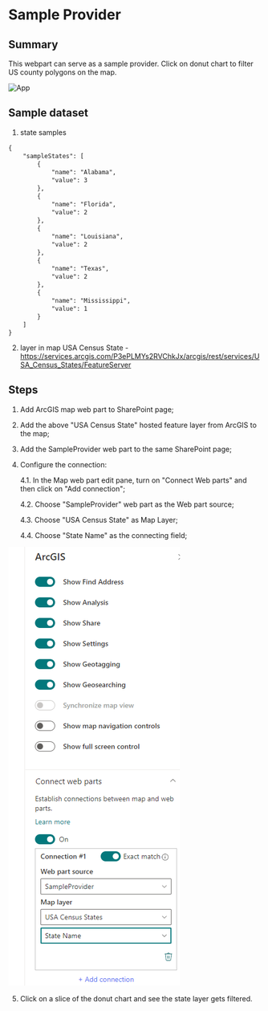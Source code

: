 # Sample Provider
## Summary

This webpart can serve as a sample provider. Click on donut chart to filter US county polygons on the map.

![App](./sampleProvider.gif)


## Sample dataset
1. state samples
```
{
    "sampleStates": [
        {
            "name": "Alabama",
            "value": 3
        },
        {
            "name": "Florida",
            "value": 2
        },
        {
            "name": "Louisiana",
            "value": 2
        },
        {
            "name": "Texas",
            "value": 2
        },
        {
            "name": "Mississippi",
            "value": 1
        }
    ]
}
```
2. layer in map
USA Census State - https://services.arcgis.com/P3ePLMYs2RVChkJx/arcgis/rest/services/USA_Census_States/FeatureServer



## Steps

1. Add ArcGIS map web part to SharePoint page;

2. Add the above "USA Census State" hosted feature layer from ArcGIS to the map;

3. Add the SampleProvider web part to the same SharePoint page;

4. Configure the connection:

     4.1. In the Map web part edit pane, turn on "Connect Web parts" and then click on "Add connection";

     4.2. Choose "SampleProvider" web part as the Web part source;

     4.3. Choose "USA Census State" as Map Layer;

     4.4. Choose "State Name" as the connecting field;

  ![](./editpane.png)

5. Click on a slice of the donut chart and see the state layer gets filtered.
